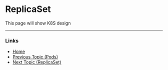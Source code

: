 # ReplicaSet

This page will show K8S design

---
### Links
* [Home](https://github.com/vimalmenon/k8s-frontend)
* [Previous Topic (Pods)](https://github.com/vimalmenon/k8s-learn/tree/master/example/Pods)
* [Next Topic (ReplicaSet)](https://github.com/vimalmenon/k8s-learn/tree/master/example/ReplicaSet)
